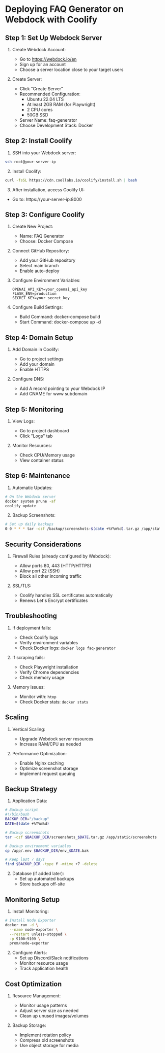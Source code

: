 # Deploying FAQ Generator on Webdock with Coolify

## Step 1: Set Up Webdock Server

1. Create Webdock Account:
   - Go to https://webdock.io/en
   - Sign up for an account
   - Choose a server location close to your target users

2. Create Server:
   - Click "Create Server"
   - Recommended Configuration:
     - Ubuntu 22.04 LTS
     - At least 2GB RAM (for Playwright)
     - 2 CPU cores
     - 50GB SSD
   - Server Name: faq-generator
   - Choose Development Stack: Docker

## Step 2: Install Coolify

1. SSH into your Webdock server:
```bash
ssh root@your-server-ip
```

2. Install Coolify:
```bash
curl -fsSL https://cdn.coollabs.io/coolify/install.sh | bash
```

3. After installation, access Coolify UI:
- Go to: https://your-server-ip:8000

## Step 3: Configure Coolify

1. Create New Project:
   - Name: FAQ Generator
   - Choose: Docker Compose

2. Connect GitHub Repository:
   - Add your GitHub repository
   - Select main branch
   - Enable auto-deploy

3. Configure Environment Variables:
   ```
   OPENAI_API_KEY=your_openai_api_key
   FLASK_ENV=production
   SECRET_KEY=your_secret_key
   ```

4. Configure Build Settings:
   - Build Command: docker-compose build
   - Start Command: docker-compose up -d

## Step 4: Domain Setup

1. Add Domain in Coolify:
   - Go to project settings
   - Add your domain
   - Enable HTTPS

2. Configure DNS:
   - Add A record pointing to your Webdock IP
   - Add CNAME for www subdomain

## Step 5: Monitoring

1. View Logs:
   - Go to project dashboard
   - Click "Logs" tab

2. Monitor Resources:
   - Check CPU/Memory usage
   - View container status

## Step 6: Maintenance

1. Automatic Updates:
```bash
# On the Webdock server
docker system prune -af
coolify update
```

2. Backup Screenshots:
```bash
# Set up daily backups
0 0 * * * tar -czf /backup/screenshots-$(date +%Y%m%d).tar.gz /app/static/screenshots/
```

## Security Considerations

1. Firewall Rules (already configured by Webdock):
   - Allow ports 80, 443 (HTTP/HTTPS)
   - Allow port 22 (SSH)
   - Block all other incoming traffic

2. SSL/TLS:
   - Coolify handles SSL certificates automatically
   - Renews Let's Encrypt certificates

## Troubleshooting

1. If deployment fails:
   - Check Coolify logs
   - Verify environment variables
   - Check Docker logs: `docker logs faq-generator`

2. If scraping fails:
   - Check Playwright installation
   - Verify Chrome dependencies
   - Check memory usage

3. Memory issues:
   - Monitor with: `htop`
   - Check Docker stats: `docker stats`

## Scaling

1. Vertical Scaling:
   - Upgrade Webdock server resources
   - Increase RAM/CPU as needed

2. Performance Optimization:
   - Enable Nginx caching
   - Optimize screenshot storage
   - Implement request queuing

## Backup Strategy

1. Application Data:
```bash
# Backup script
#!/bin/bash
BACKUP_DIR="/backup"
DATE=$(date +%Y%m%d)

# Backup screenshots
tar -czf $BACKUP_DIR/screenshots_$DATE.tar.gz /app/static/screenshots

# Backup environment variables
cp /app/.env $BACKUP_DIR/env_$DATE.bak

# Keep last 7 days
find $BACKUP_DIR -type f -mtime +7 -delete
```

2. Database (if added later):
   - Set up automated backups
   - Store backups off-site

## Monitoring Setup

1. Install Monitoring:
```bash
# Install Node Exporter
docker run -d \
  --name node-exporter \
  --restart unless-stopped \
  -p 9100:9100 \
  prom/node-exporter
```

2. Configure Alerts:
   - Set up Discord/Slack notifications
   - Monitor resource usage
   - Track application health

## Cost Optimization

1. Resource Management:
   - Monitor usage patterns
   - Adjust server size as needed
   - Clean up unused images/volumes

2. Backup Storage:
   - Implement rotation policy
   - Compress old screenshots
   - Use object storage for media
